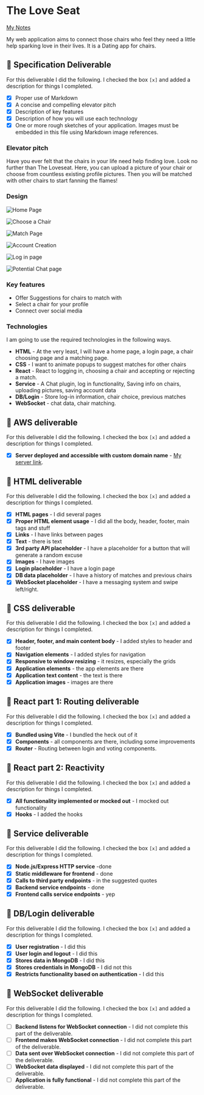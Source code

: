 # The Love Seat

[My Notes](notes.md)

My web application aims to connect those chairs who feel they need a little help sparking love in their lives.  It is a Dating app for chairs.


## 🚀 Specification Deliverable


For this deliverable I did the following. I checked the box `[x]` and added a description for things I completed.

- [x] Proper use of Markdown
- [x] A concise and compelling elevator pitch
- [x] Description of key features
- [x] Description of how you will use each technology
- [x] One or more rough sketches of your application. Images must be embedded in this file using Markdown image references.

### Elevator pitch

Have you ever felt that the chairs in your life need help finding love.  Look no further than The Loveseat.  Here, you can upload a picture of your chair or choose from countless existing profile pictures.  Then you will be matched with other chairs to start fanning the flames!

### Design

![Home Page](https://github.com/user-attachments/assets/97ac9974-758b-4de7-b6d4-f616da844c9b)

![Choose a Chair](https://github.com/user-attachments/assets/3063fc6f-70eb-4aee-a383-4f1fa7b82d39)

![Match Page](https://github.com/user-attachments/assets/759f06fd-3682-42b8-85e0-32adb6fee5ee)

![Account Creation](https://github.com/user-attachments/assets/9be2b307-abba-4e50-b0f9-6f3592dc86e3)

![Log in page](https://github.com/user-attachments/assets/b6500257-65f9-4e14-b197-c2f9a0c53d1f)



![Potential Chat page](https://github.com/user-attachments/assets/31c42fc1-4206-4f6a-94fb-4c22ce5d8fc1)


### Key features

- Offer Suggestions for chairs to match with
- Select a chair for your profile
- Connect over social media

### Technologies

I am going to use the required technologies in the following ways.

- **HTML** - At the very least, I will have a home page, a login  page, a chair choosing page and a matching page.
- **CSS** - I want to animate popups to suggest matches for other chairs
- **React** - React to logging in, choosing a chair and accepting or rejecting a match.  
- **Service** - A Chat plugin, log in functionality, Saving info on chairs, uploading pictures, saving account data
- **DB/Login** - Store log-in information, chair choice, previous matches
- **WebSocket** - chat data, chair matching.

## 🚀 AWS deliverable

For this deliverable I did the following. I checked the box `[x]` and added a description for things I completed.

- [x] **Server deployed and accessible with custom domain name** - [My server link](https://yourdomainnamehere.click).

## 🚀 HTML deliverable

For this deliverable I did the following. I checked the box `[x]` and added a description for things I completed.

- [x] **HTML pages** - I did several pages
- [x] **Proper HTML element usage** - I did all the body, header, footer, main tags and stuff
- [x] **Links** -  I have links between pages
- [x] **Text** - there is text
- [x] **3rd party API placeholder** - I have a placeholder for a button that will generate a random excuse
- [x] **Images** - I have images
- [x] **Login placeholder** - I have a login page
- [x] **DB data placeholder** - I have a history of matches and previous chairs
- [x] **WebSocket placeholder** - I have a messaging system and swipe left/right.

## 🚀 CSS deliverable

For this deliverable I did the following. I checked the box `[x]` and added a description for things I completed.

- [X] **Header, footer, and main content body** - I added styles to header and footer
- [x] **Navigation elements** - I added styles for navigation
- [x] **Responsive to window resizing** - it resizes, especially the grids
- [x] **Application elements** - the app elements are there
- [x] **Application text content** - the text is there
- [x] **Application images** - images are there

## 🚀 React part 1: Routing deliverable

For this deliverable I did the following. I checked the box `[x]` and added a description for things I completed.

- [x] **Bundled using Vite** - I bundled the heck out of it
- [x] **Components** - all components are there, including some improvements
- [x] **Router** - Routing between login and voting components.

## 🚀 React part 2: Reactivity

For this deliverable I did the following. I checked the box `[x]` and added a description for things I completed.

- [x] **All functionality implemented or mocked out** - I mocked out functionality
- [x] **Hooks** - I added the hooks

## 🚀 Service deliverable

For this deliverable I did the following. I checked the box `[x]` and added a description for things I completed.

- [x] **Node.js/Express HTTP service** -done
- [x] **Static middleware for frontend** - done
- [x] **Calls to third party endpoints** - in the suggested quotes
- [x] **Backend service endpoints** - done
- [x] **Frontend calls service endpoints** - yep

## 🚀 DB/Login deliverable

For this deliverable I did the following. I checked the box `[x]` and added a description for things I completed.

- [x] **User registration** - I did this
- [x] **User login and logout** - I did this
- [x] **Stores data in MongoDB** - I did this
- [x] **Stores credentials in MongoDB** - I did not this
- [x] **Restricts functionality based on authentication** - I did this

## 🚀 WebSocket deliverable

For this deliverable I did the following. I checked the box `[x]` and added a description for things I completed.

- [ ] **Backend listens for WebSocket connection** - I did not complete this part of the deliverable.
- [ ] **Frontend makes WebSocket connection** - I did not complete this part of the deliverable.
- [ ] **Data sent over WebSocket connection** - I did not complete this part of the deliverable.
- [ ] **WebSocket data displayed** - I did not complete this part of the deliverable.
- [ ] **Application is fully functional** - I did not complete this part of the deliverable.
